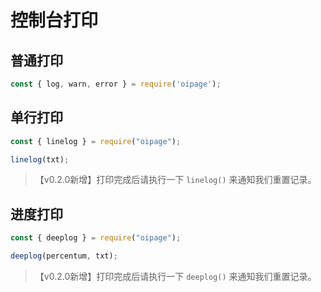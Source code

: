 # 控制台打印

## 普通打印

```js
const { log, warn, error } = require('oipage');
```

## 单行打印

```js
const { linelog } = require("oipage");

linelog(txt);
```

> 【v0.2.0新增】打印完成后请执行一下 `linelog()` 来通知我们重置记录。

## 进度打印

```js
const { deeplog } = require("oipage");

deeplog(percentum, txt);
```

> 【v0.2.0新增】打印完成后请执行一下 `deeplog()` 来通知我们重置记录。